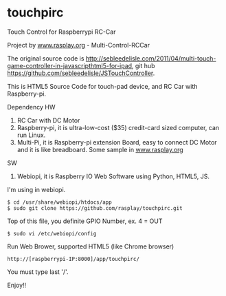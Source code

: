 touchpirc
=========

Touch Control for Raspberrypi RC-Car

Project by www.rasplay.org - Multi-Control-RCCar

The original source code is http://sebleedelisle.com/2011/04/multi-touch-game-controller-in-javascripthtml5-for-ipad,
git hub https://github.com/sebleedelisle/JSTouchController.



This is HTML5 Source Code for touch-pad device, and RC Car with Raspberry-pi.

Dependency
HW 
 1. RC Car with DC Motor
 2. Raspberry-pi, it is ultra-low-cost ($35) credit-card sized computer, can run Linux.
 3. Multi-Pi, it is Raspberry-pi extension Board, easy to connect DC Motor and it is like breadboard. Some sample in www.rasplay.org

SW
 1. Webiopi, it is Raspberry IO Web Software using Python, HTML5, JS.

I'm using in webiopi.
```
$ cd /usr/share/webiopi/htdocs/app
$ sudo git clone https://github.com/rasplay/touchpirc.git
```

Top of this file, you definite GPIO Number, ex.
4 = OUT
```
$ sudo vi /etc/webiopi/config
```

Run Web Brower, supported HTML5 (like Chrome browser)
```
http://[raspberrypi-IP:8000]/app/touchpirc/
```
You must type last '/'. 

Enjoy!!  
